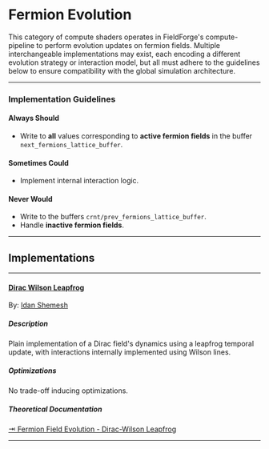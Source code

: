 # Fermion Evolution

This category of compute shaders operates in FieldForge's compute-pipeline to perform evolution updates on fermion fields. Multiple interchangeable implementations may exist, each encoding a different evolution strategy or interaction model, but all must adhere to the guidelines below to ensure compatibility with the global simulation architecture.

---

### Implementation Guidelines

#### Always Should

- Write to **all** values corresponding to **active fermion fields** in the buffer `next_fermions_lattice_buffer`.

#### Sometimes Could

- Implement internal interaction logic.

#### Never Would

- Write to the buffers `crnt/prev_fermions_lattice_buffer`.
- Handle **inactive fermion fields**.

---

## Implementations

---

#### [Dirac Wilson Leapfrog](../../shaders/compute/fermion_evolution/evolve_fermion_fields-dirac_wilson_leapfrog.compute)

By: [Idan Shemesh](https://github.com/IdanShmsh)

##### Description

Plain implementation of a Dirac field's dynamics using a leapfrog temporal update, with interactions internally implemented using Wilson lines.

##### Optimizations

No trade-off inducing optimizations.

##### Theoretical Documentation

[⇥ Fermion Field Evolution - Dirac-Wilson Leapfrog](../implementations/Dirac%20Wilson%20Leapfrog.md)

---
